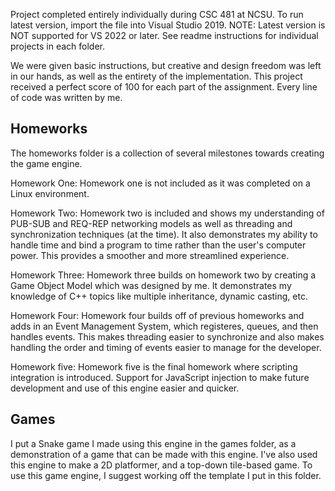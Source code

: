 Project completed entirely individually during CSC 481 at NCSU.
To run latest version, import the file into Visual Studio 2019. 
NOTE: Latest version is NOT supported for VS 2022 or later.
See readme instructions for individual projects in each folder.

We were given basic instructions, but creative and design freedom was left in our hands, as well as the entirety of the implementation.
This project received a perfect score of 100 for each part of the assignment. Every line of code was written by me.

## ****Homeworks****

The homeworks folder is a collection of several milestones towards creating the game engine.

Homework One: Homework one is not included as it was completed on a Linux environment.

Homework Two: Homework two is included and shows my understanding of PUB-SUB and REQ-REP networking models as well as threading and synchronization techniques (at the time).
It also demonstrates my ability to handle time and bind a program to time rather than the user's computer power. This provides a smoother and more streamlined experience.

Homework Three: Homework three builds on homework two by creating a Game Object Model which was designed by me. It demonstrates my knowledge of C++ topics like multiple inheritance, dynamic casting, etc.

Homework Four: Homework four  builds off of previous homeworks and adds in an Event Management System, which registeres, queues, and then handles events. This makes threading easier to synchronize
and also makes handling the order and timing of events easier to manage for the developer.

Homework five: Homework five is the final homework where scripting integration is introduced. Support for JavaScript injection to make future development and use of this engine easier and quicker.

## ****Games****

I put a Snake game I made using this engine in the games folder, as a demonstration of a game that can be made with this engine. I've also used this engine to make a 2D platformer, and a top-down tile-based game. To use this game engine, I suggest working off the template I put in this folder.
